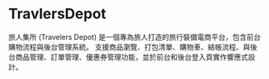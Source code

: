 # TravlersDepot
旅人集所 (Travelers Depot) 是一個專為旅人打造的旅行裝備電商平台，包含前台購物流程與後台管理系統。 支援商品瀏覽、打包清單、購物車、結帳流程、與後台商品管理、訂單管理、優惠券管理功能，並於前台和後台登入頁實作響應式設計。
